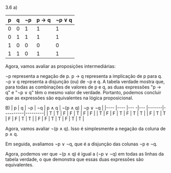3.6
a)

|   p   |   q   |   ¬p   |   p → q   |   ¬p ∨ q   |
|-------|-------|--------|----------|------------|
|   0   |   0   |   1    |    1     |     1      |
|   0   |   1   |   1    |    1     |     1      |
|   1   |   0   |   0    |    0     |     0      |
|   1   |   1   |   0    |    1     |     1      |


Agora, vamos avaliar as proposições intermediárias:

¬p representa a negação de p.
p → q representa a implicação de p para q.
¬p ∨ q representa a disjunção (ou) de ¬p e q.
A tabela verdade mostra que, para todas as combinações de valores de p e q, 
as duas expressões "p → q" e "¬p ∨ q" têm o mesmo valor de verdade. Portanto, 
podemos concluir que as expressões são equivalentes na lógica proposicional.

B)
|  p  |  q  | ¬p  | ¬q  | p ∧ q | ¬(p ∧ q) | ¬p ∨ ¬q |
|---- |---- |--- -|---  |-------|----------|---------|
|  T  |  T  |  F  |  F  |   T   |    F     |    F    |
|  T  |  F  |  F  |  T  |   F   |    T     |    T    |
|  F  |  T  |  T  |  F  |   F   |    T     |    T    |
|  F  |  F  |  T  |  T  |   F   |    T     |    T    |

Agora, vamos avaliar ¬(p ∧ q). Isso é simplesmente a negação da coluna de p ∧ q.

Em seguida, avaliamos ¬p ∨ ¬q, que é a disjunção das colunas ¬p e ¬q.

Agora, podemos ver que ¬(p ∧ q) é igual a (¬p ∨ ¬q) em todas as linhas da tabela verdade, 
o que demonstra que essas duas expressões são equivalentes.